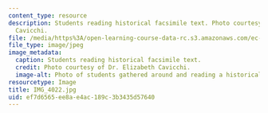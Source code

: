 ```yaml
---
content_type: resource
description: Students reading historical facsimile text. Photo courtesy of Dr. Elizabeth
  Cavicchi.
file: /media/https%3A/open-learning-course-data-rc.s3.amazonaws.com/ec-050-recreate-experiments-from-history-inform-the-future-from-the-past-galileo-january-iap-2010/ef7d6565ee8ae4ac189c3b3435d57640_IMG_4022.jpg
file_type: image/jpeg
image_metadata:
  caption: Students reading historical facsimile text.
  credit: Photo courtesy of Dr. Elizabeth Cavicchi.
  image-alt: Photo of students gathered around and reading a historical text.
resourcetype: Image
title: IMG_4022.jpg
uid: ef7d6565-ee8a-e4ac-189c-3b3435d57640
---
```


